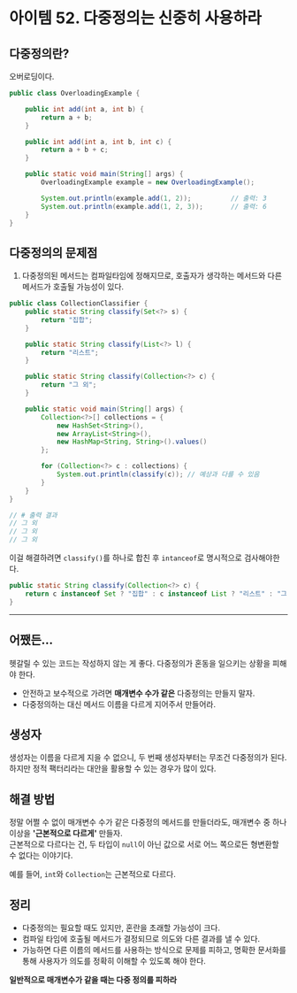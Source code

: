 # 아이템 52. 다중정의는 신중히 사용하라

## 다중정의란?

오버로딩이다.

```java
public class OverloadingExample {

    public int add(int a, int b) {
        return a + b;
    }

    public int add(int a, int b, int c) {
        return a + b + c;
    }

    public static void main(String[] args) {
        OverloadingExample example = new OverloadingExample();

        System.out.println(example.add(1, 2));          // 출력: 3
        System.out.println(example.add(1, 2, 3));       // 출력: 6
    }
}
```

## 다중정의의 문제점

1. 다중정의된 메서드는 컴파일타임에 정해지므로, 호출자가 생각하는 메서드와 다른 메서드가 호출될 가능성이 있다.
    
```java
public class CollectionClassifier {
    public static String classify(Set<?> s) {
        return "집합";
    }

    public static String classify(List<?> l) {
        return "리스트";
    }

    public static String classify(Collection<?> c) {
        return "그 외";
    }

    public static void main(String[] args) {
        Collection<?>[] collections = {
            new HashSet<String>(),
            new ArrayList<String>(),
            new HashMap<String, String>().values()
        };

        for (Collection<?> c : collections) {
            System.out.println(classify(c)); // 예상과 다를 수 있음
        }
    }
}

// # 출력 결과
// 그 외
// 그 외
// 그 외
```

이걸 해결하려면 `classify()`를 하나로 합친 후 `intanceof`로 명시적으로 검사해야한다.

```java
public static String classify(Collection<?> c) {
    return c instanceof Set ? "집합" : c instanceof List ? "리스트" : "그 외";
}
```

---

## 어쨌든...

헷갈릴 수 있는 코드는 작성하지 않는 게 좋다. 다중정의가 혼동을 일으키는 상황을 피해야 한다.

- 안전하고 보수적으로 가려면 **매개변수 수가 같은** 다중정의는 만들지 말자.
- 다중정의하는 대신 메서드 이름을 다르게 지어주서 만들어라.


## 생성자

생성자는 이름을 다르게 지을 수 없으니, 두 번째 생성자부터는 무조건 다중정의가 된다.  
하지만 정적 팩터리라는 대안을 활용할 수 있는 경우가 많이 있다.

## 해결 방법

정말 어쩔 수 없이 매개변수 수가 같은 다중정의 메서드를 만들더라도, 매개변수 중 하나 이상을 **'근본적으로 다르게'** 만들자.  
근본적으로 다르다는 건, 두 타입이 `null`이 아닌 값으로 서로 어느 쪽으로든 형변환할 수 없다는 이야기다.

예를 들어, `int`와 `Collection`는 근본적으로 다르다.

## 정리

- 다중정의는 필요할 때도 있지만, 혼란을 초래할 가능성이 크다.
- 컴파일 타임에 호출될 메서드가 결정되므로 의도와 다른 결과를 낼 수 있다.
- 가능하면 다른 이름의 메서드를 사용하는 방식으로 문제를 피하고, 명확한 문서화를 통해 사용자가 의도를 정확히 이해할 수 있도록 해야 한다.

**일반적으로 매개변수가 같을 때는 다중 정의를 피하라**
